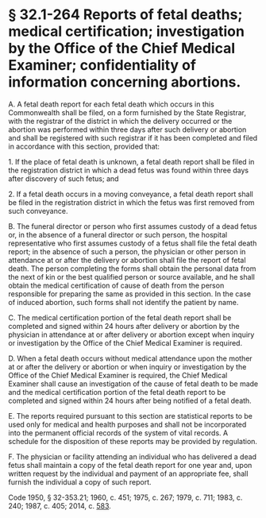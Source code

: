# § 32.1-264 Reports of fetal deaths; medical certification; investigation by the Office of the Chief Medical Examiner; confidentiality of information concerning abortions.

<p>A. A fetal death report for each fetal death which occurs in this Commonwealth shall be filed, on a form furnished by the State Registrar, with the registrar of the district in which the delivery occurred or the abortion was performed within three days after such delivery or abortion and shall be registered with such registrar if it has been completed and filed in accordance with this section, provided that:</p><p>1. If the place of fetal death is unknown, a fetal death report shall be filed in the registration district in which a dead fetus was found within three days after discovery of such fetus; and</p><p>2. If a fetal death occurs in a moving conveyance, a fetal death report shall be filed in the registration district in which the fetus was first removed from such conveyance.</p><p>B. The funeral director or person who first assumes custody of a dead fetus or, in the absence of a funeral director or such person, the hospital representative who first assumes custody of a fetus shall file the fetal death report; in the absence of such a person, the physician or other person in attendance at or after the delivery or abortion shall file the report of fetal death. The person completing the forms shall obtain the personal data from the next of kin or the best qualified person or source available, and he shall obtain the medical certification of cause of death from the person responsible for preparing the same as provided in this section. In the case of induced abortion, such forms shall not identify the patient by name.</p><p>C. The medical certification portion of the fetal death report shall be completed and signed within 24 hours after delivery or abortion by the physician in attendance at or after delivery or abortion except when inquiry or investigation by the Office of the Chief Medical Examiner is required.</p><p>D. When a fetal death occurs without medical attendance upon the mother at or after the delivery or abortion or when inquiry or investigation by the Office of the Chief Medical Examiner is required, the Chief Medical Examiner shall cause an investigation of the cause of fetal death to be made and the medical certification portion of the fetal death report to be completed and signed within 24 hours after being notified of a fetal death.</p><p>E. The reports required pursuant to this section are statistical reports to be used only for medical and health purposes and shall not be incorporated into the permanent official records of the system of vital records. A schedule for the disposition of these reports may be provided by regulation.</p><p>F. The physician or facility attending an individual who has delivered a dead fetus shall maintain a copy of the fetal death report for one year and, upon written request by the individual and payment of an appropriate fee, shall furnish the individual a copy of such report.</p><p>Code 1950, § 32-353.21; 1960, c. 451; 1975, c. 267; 1979, c. 711; 1983, c. 240; 1987, c. 405; 2014, c. <a href='http://lis.virginia.gov/cgi-bin/legp604.exe?141+ful+CHAP0583'>583</a>.</p>